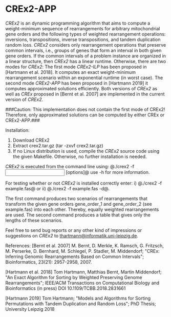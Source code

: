 # CREx2-APP
*CREx2* is an dynamic programming algorithm that aims to compute a weight-minimum sequence of rearrangements for arbitrary mitochondrial gene orders and the following types of weighted rearrangement operations: inversions, transpositions, inverse transpositions, and tandem duplication random loss. *CREx2* considers only rearrangement operations that preserve common intervals, i.e., groups of genes that form an interval in both given gene orders. If the common intervals of a problem instance are organized in a linear structure, then *CREx2* has a linear runtime. Otherwise, there are two modes for *CREx2*: The first mode *CREx2-ILP* has been proposed in [Hartmann et al. 2018]. It computes an exact weight-minimum rearrangement scenario within an exponential runtime (in worst case). The second mode *CREx2-APP* has been proposed in [Hartmann 2019] it computes approximated solutions efficiently. Both versions of *CREx2* as well as *CREx* proposed in [Bernt et al. 2007] are implemented in the current version of *CREx2*. 

###Caution: This implementation does not contain the first mode of CREx2! Therefore, only approximated solutions can be computed by either CREx or CREx2-APP.###

Installation:
1. Download CREx2
2. Extract crex2.tar.gz (tar -zxvf crex2.tar.gz)
3. If no Linux distribution is used, compile the *CREx2* source code using the given Makefile. Otherwise, no further installation is needed.

*CREx2* is executed from the command line using:
@./crex2 -f <input file> [options]@
use -h for more information. 

For testing whether or not *CREx2* is installed correctly enter:
i) @./crex2 -f example.fas@ or
ii) @./crex2 -f example.fas -d@.

The first command produces two scenarios of rearrangements that transform the given gene orders gene_order_1 and gene_order_2 (see example.fas) into each other. Thereby, equally weighted rearrangements are used. The second command produces a table that gives only the lengths of these scenarios.

Feel free to send bug reports or any other kind of impressions or suggestions on *CREx2* to thartmann@informatik.uni-leipzig.de.

References:
[Bernt et al. 2007] 
M. Bernt, D. Merkle, K. Ramsch, G. Fritzsch, M. Perserke, D. Bernhard, M. Schlegel, P. Stadler, M. Middendorf;
"CREx: Inferring Genomic Rearrangements Based on Common Intervals";
Bioinformatics, 23(21): 2957-2958, 2007. 

[Hartmann et al. 2018] 
Tom Hartmann, Matthias Bernt, Martin Middendorf;
"An Exact Algorithm for Sorting by Weighted Preserving Genome Rearrangements";
IEEE/ACM Transactions on Computational Biology and Bioinformatics (in press)
DOI 10.1109/TCBB.2018.2831661

[Hartmann 2019] 
Tom Hartmann;
"Models and Algorithms for Sorting Permutations with Tandem Duplication and Random Loss";
PhD Thesis;
University Leipzig 2018
